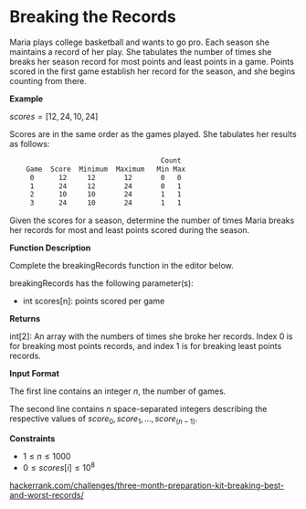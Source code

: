 # Breaking the Records

Maria plays college basketball and wants to go pro. Each season she maintains a record of her play. She tabulates the number of times she breaks her season record for most points and least points in a game. Points scored in the first game establish her record for the season, and she begins counting from there.

**Example**

$scores = [12, 24, 10, 24]$

Scores are in the same order as the games played. She tabulates her results as follows:

```txt
                                     Count
    Game  Score  Minimum  Maximum   Min Max
     0      12     12       12       0   0
     1      24     12       24       0   1
     2      10     10       24       1   1
     3      24     10       24       1   1
```

Given the scores for a season, determine the number of times Maria breaks her records for most and least points scored during the season.

**Function Description**

Complete the breakingRecords function in the editor below.

breakingRecords has the following parameter(s):

* int scores[n]: points scored per game

**Returns**

int[2]: An array with the numbers of times she broke her records. Index $0$ is for breaking most points records, and index $1$ is for breaking least points records.

**Input Format**

The first line contains an integer $n$, the number of games.

The second line contains $n$ space-separated integers describing the respective values of $score_0, score_1,...,score_(n-1)$.

**Constraints**

* $1 \le n \le 1000$
* $0 \le scores[i] \le 10^8$

[hackerrank.com/challenges/three-month-preparation-kit-breaking-best-and-worst-records/](https://www.hackerrank.com/challenges/three-month-preparation-kit-breaking-best-and-worst-records/)